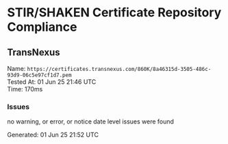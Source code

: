 # STIR/SHAKEN Certificate Repository Compliance

## TransNexus

Name: `https://certificates.transnexus.com/860K/8a46315d-3505-486c-93d9-06c5e97cf1d7.pem`\
Tested At: 01 Jun 25 21:46 UTC\
Time: 170ms

### Issues

no warning, or error, or notice date level issues were found

Generated: 01 Jun 25 21:52 UTC
